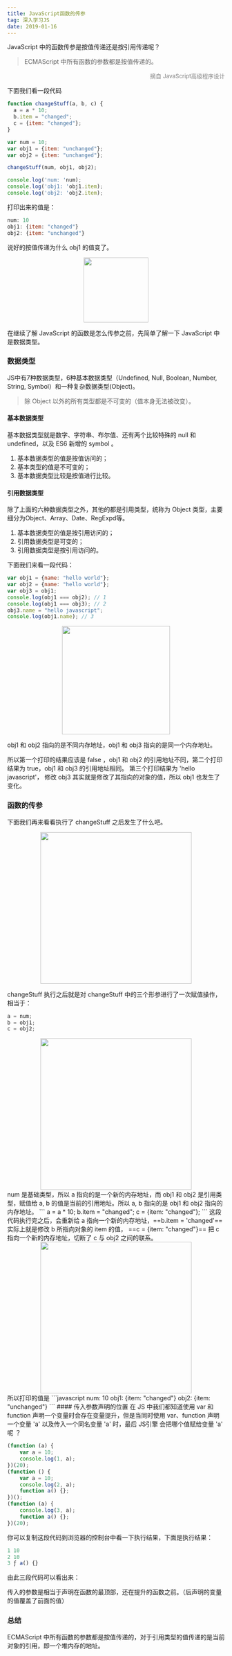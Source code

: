 ```yaml
---
title: JavaScript函数的传参
tag: 深入学习JS
date: 2019-01-16
---
```

JavaScript 中的函数传参是按值传递还是按引用传递呢？
> ECMAScript 中所有函数的参数都是按值传递的。
<p align="right"><font color=gray size=2>摘自 JavaScript高级程序设计</font></p>

<!-- more -->

下面我们看一段代码
```javascript
function changeStuff(a, b, c) {
  a = a * 10;
  b.item = "changed";
  c = {item: "changed"};
}

var num = 10;
var obj1 = {item: "unchanged"};
var obj2 = {item: "unchanged"};

changeStuff(num, obj1, obj2);

console.log('num: 'num);
console.log('obj1: 'obj1.item);
console.log('obj2: 'obj2.item);
```
打印出来的值是：
```javascript
num: 10
obj1: {item: "changed"}
obj2: {item: "unchanged"}
```
说好的按值传递为什么 obj1 的值变了。
<div align=center>
<img width = "150" height = "150" src="https://raw.githubusercontent.com/volcanoliuc/blog/master/images/9150e4e5ly1fl77kzjvr5g208c08caa4.gif"/>
</div>

在继续了解 JavaScript 的函数是怎么传参之前，先简单了解一下 JavaScript 中是数据类型。
### 数据类型
JS中有7种数据类型，6种基本数据类型（Undefined, Null, Boolean, Number, String, Symbol）和一种复杂数据类型(Object)。

> 除 Object 以外的所有类型都是不可变的（值本身无法被改变）。


#### 基本数据类型
基本数据类型就是数字、字符串、布尔值、还有两个比较特殊的 null 和 undefined，以及 ES6 新增的 symbol 。
1. 基本数据类型的值是按值访问的；
2. 基本类型的值是不可变的；
3. 基本数据类型比较是按值进行比较。

#### 引用数据类型
除了上面的六种数据类型之外，其他的都是引用类型，统称为 Object 类型，主要细分为Object、Array、Date、RegExpd等。

1. 基本数据类型的值是按引用访问的；
2. 引用数据类型是可变的；
3. 引用数据类型是按引用访问的。

下面我们来看一段代码：
```javascript
var obj1 = {name: "hello world"};
var obj2 = {name: "hello world"};
var obj3 = obj1;
console.log(obj1 === obj2); // 1
console.log(obj1 === obj3); // 2
obj3.name = "hello javascript";
console.log(obj1.name); // 3
```
<div align=center>
<img height = "250" src="https://raw.githubusercontent.com/volcanoliuc/blog/master/images/WX20190127-221856%402x.png"/>
</div>

obj1 和 obj2 指向的是不同内存地址，obj1 和 obj3 指向的是同一个内存地址。

所以第一个打印的结果应该是 false ，obj1 和 obj2 的引用地址不同，第二个打印结果为 true，obj1 和 obj3 的引用地址相同。 第三个打印结果为 'hello javascript'， 修改 obj3 其实就是修改了其指向的对象的值，所以 obj1 也发生了变化。

### 函数的传参
下面我们再来看看执行了 changeStuff 之后发生了什么吧。

<div align=center>
<img height = "350" src="https://raw.githubusercontent.com/volcanoliuc/blog/master/images/1548554750178.jpg"/>
</div>

changeStuff 执行之后就是对 changeStuff 中的三个形参进行了一次赋值操作，相当于：
```javascript
a = num;
b = obj1;
c = obj2;
```
<div align=center>
<img height = "350" src="https://raw.githubusercontent.com/volcanoliuc/blog/master/images/WX20190127-200153%402x.png"/>
</div>
num 是基础类型，所以 a 指向的是一个新的内存地址，而 obj1 和 obj2 是引用类型，赋值给 a, b 的值是当前的引用地址。所以 a, b 指向的是 obj1 和 obj2 指向的内存地址。
```
a = a * 10;
b.item = "changed";
c = {item: "changed"};
```
这段代码执行完之后，会重新给 a 指向一个新的内存地址，==b.item = 'changed'== 实际上就是修改 b 所指向对象的 item 的值， ==c = {item: "changed"}== 把 c 指向一个新的内存地址，切断了 c 与 obj2 之间的联系。
<div align=center>
<img height = "350" src="https://raw.githubusercontent.com/volcanoliuc/blog/master/images/WX20190127-200614%402x.png"/>
</div>
所以打印的值是
```javascript
num: 10
obj1: {item: "changed"}
obj2: {item: "unchanged"}
```
#### 传入参数声明的位置
在 JS 中我们都知道使用 var 和 function 声明一个变量时会存在变量提升，但是当同时使用 var、function 声明一个变量 'a' 以及传入一个同名变量 'a' 时，最后 JS引擎 会把哪个值赋给变量 'a' 呢 ？

```javascript
(function (a) {
    var a = 10;
    console.log(1, a);
})(20);
(function () {
    var a = 10;
    console.log(2, a);
    function a() {};
})();
(function (a) {
    console.log(3, a);
    function a() {};
})(20);
```
你可以复制这段代码到浏览器的控制台中看一下执行结果，下面是执行结果：
```javascript
1 10
2 10
3 ƒ a() {}
```
由此三段代码可以看出来：

传入的参数是相当于声明在函数的最顶部，还在提升的函数之前。（后声明的变量的值覆盖了前面的值）
### 总结
ECMAScript 中所有函数的参数都是按值传递的，对于引用类型的值传递的是当前对象的引用，即一个堆内存的地址。
